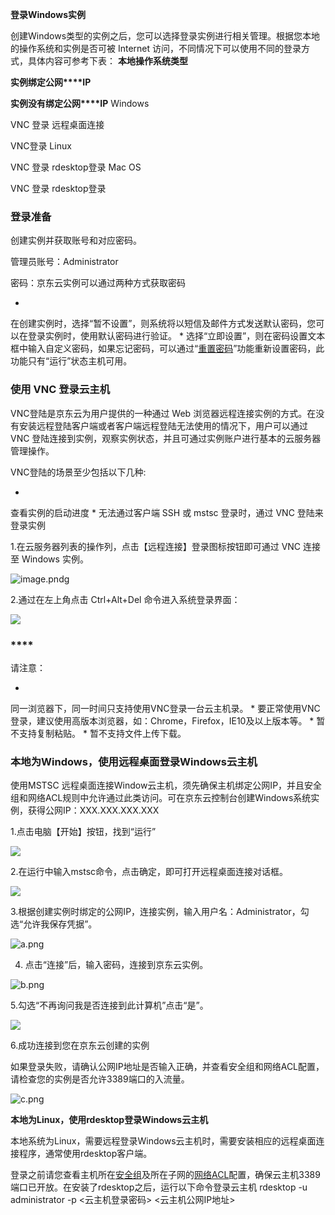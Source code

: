 **登录Windows实例**

创建Windows类型的实例之后，您可以选择登录实例进行相关管理。根据您本地的操作系统和实例是否可被 Internet 访问，不同情况下可以使用不同的登录方式，具体内容可参考下表：
**本地操作系统类型**
 
**实例绑定公网****IP**
 
**实例没有绑定公网****IP** Windows
 
VNC 登录
远程桌面连接
 
VNC登录 Linux
 
VNC 登录
rdesktop登录 Mac OS
 
VNC 登录
rdesktop登录

### **登录准备**

创建实例并获取账号和对应密码。

管理员账号：Administrator

密码：京东云实例可以通过两种方式获取密码

* 
在创建实例时，选择“暂不设置”，则系统将以短信及邮件方式发送默认密码，您可以在登录实例时，使用默认密码进行验证。
* 
选择“立即设置”，则在密码设置文本框中输入自定义密码，如果忘记密码，可以通过“[重置密码](http://www.jdcloud.com/help/detail/335/isCateLog/1)”功能重新设置密码，此功能只有“运行”状态主机可用。

### **使用 VNC 登录云主机**

VNC登陆是京东云为用户提供的一种通过 Web 浏览器远程连接实例的方式。在没有安装远程登陆客户端或者客户端远程登陆无法使用的情况下，用户可以通过 VNC 登陆连接到实例，观察实例状态，并且可通过实例账户进行基本的云服务器管理操作。

VNC登陆的场景至少包括以下几种:

* 
查看实例的启动进度
* 
无法通过客户端 SSH 或 mstsc 登录时，通过 VNC 登陆来登录实例

1.在云服务器列表的操作列，点击【远程连接】登录图标按钮即可通过 VNC 连接至 Windows 实例。

![image.pndg](https://img1.jcloudcs.com/cms/af21f118-d512-4816-9b5c-a3dfca9fc78720171207160642.png)

2.通过在左上角点击 Ctrl+Alt+Del 命令进入系统登录界面：

![](https://img1.jcloudcs.com/cms/83d9ca92-8243-4f18-b28c-b326cee1825f20170324192709.png)

### ****

请注意：

* 
同一浏览器下，同一时间只支持使用VNC登录一台云主机录。
* 
要正常使用VNC登录，建议使用高版本浏览器，如：Chrome，Firefox，IE10及以上版本等。
* 
暂不支持复制粘贴。
* 
暂不支持文件上传下载。

### **本地为Windows，使用远程桌面登录Windows云主机**

使用MSTSC 远程桌面连接Window云主机，须先确保主机绑定公网IP，并且安全组和网络ACL规则中允许通过此类访问。可在京东云控制台创建Windows系统实例，获得公网IP：XXX.XXX.XXX.XXX

1.点击电脑【开始】按钮，找到“运行”

![](https://img1.jcloudcs.com/cms/e6561615-702d-45f1-a4d8-80e04bed28bc20170324192221.png)

2.在运行中输入mstsc命令，点击确定，即可打开远程桌面连接对话框。

![](https://img1.jcloudcs.com/cms/eebb8134-d68e-4bc2-892d-3f14fd0e841420170324192245.png)

3.根据创建实例时绑定的公网IP，连接实例，输入用户名：Administrator，勾选“允许我保存凭据”。

![a.png](https://img1.jcloudcs.com/cms/1a652720-a2a5-43c2-be51-3065266958a220170728193346.png)

4. 点击“连接”后，输入密码，连接到京东云实例。

![b.png](https://img1.jcloudcs.com/cms/e76cae1d-ef11-4643-8724-f3e14e4cddf720170728193459.png)

5.勾选“不再询问我是否连接到此计算机”点击“是”。

![](https://img1.jcloudcs.com/cms/31572008-6363-49fb-bd11-908cf87a608120170324192437.png)

6.成功连接到您在京东云创建的实例

如果登录失败，请确认公网IP地址是否输入正确，并查看安全组和网络ACL配置，请检查您的实例是否允许3389端口的入流量。

![c.png](https://img1.jcloudcs.com/cms/dfbb5b45-8380-49a0-a504-ab604e50e99920170728193533.png)

**本地为Linux，使用rdesktop登录Windows云主机**

本地系统为Linux，需要远程登录Windows云主机时，需要安装相应的远程桌面连接程序，通常使用rdesktop客户端。

登录之前请您查看主机所在[安全组](http://www.jdcloud.com/help/detail/744/isCateLog/1)及所在子网的[网络ACL](http://www.jdcloud.com/help/detail/1512/isCateLog/1)配置，确保云主机3389端口已开放。在安装了rdesktop之后，运行以下命令登录云主机
rdesktop -u administrator -p <云主机登录密码> <云主机公网IP地址>